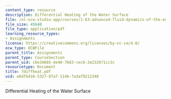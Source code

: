 ```yaml
---
content_type: resource
description: Differential Heating of the Water Surface
file: /ol-ocw-studio-app/courses/1-63-advanced-fluid-dynamics-of-the-environment-fall-2002/e6dfb416532787a7114b7a3af9212348_7diffheat.pdf
file_size: 45640
file_type: application/pdf
learning_resource_types:
- Assignments
license: https://creativecommons.org/licenses/by-nc-sa/4.0/
ocw_type: OCWFile
parent_title: Assignments
parent_type: CourseSection
parent_uid: c6e346b5-4e40-7683-cec6-2e232671cc3c
resourcetype: Document
title: 7diffheat.pdf
uid: e6dfb416-5327-87a7-114b-7a3af9212348
---
```

Differential Heating of the Water Surface